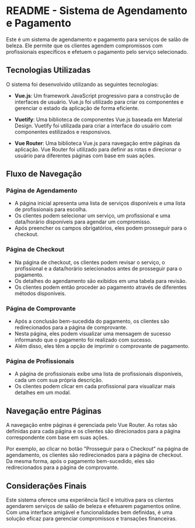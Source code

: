 # README - Sistema de Agendamento e Pagamento

Este é um sistema de agendamento e pagamento para serviços de salão de beleza. Ele permite que os clientes agendem compromissos com profissionais específicos e efetuem o pagamento pelo serviço selecionado.

## Tecnologias Utilizadas

O sistema foi desenvolvido utilizando as seguintes tecnologias:

- **Vue.js**: Um framework JavaScript progressivo para a construção de interfaces de usuário. Vue.js foi utilizado para criar os componentes e gerenciar o estado da aplicação de forma eficiente.

- **Vuetify**: Uma biblioteca de componentes Vue.js baseada em Material Design. Vuetify foi utilizada para criar a interface do usuário com componentes estilizados e responsivos.

- **Vue Router**: Uma biblioteca Vue.js para navegação entre páginas da aplicação. Vue Router foi utilizado para definir as rotas e direcionar o usuário para diferentes páginas com base em suas ações.

## Fluxo de Navegação

### Página de Agendamento
- A página inicial apresenta uma lista de serviços disponíveis e uma lista de profissionais para escolha.
- Os clientes podem selecionar um serviço, um profissional e uma data/horário disponíveis para agendar um compromisso.
- Após preencher os campos obrigatórios, eles podem prosseguir para o checkout.

### Página de Checkout
- Na página de checkout, os clientes podem revisar o serviço, o profissional e a data/horário selecionados antes de prosseguir para o pagamento.
- Os detalhes do agendamento são exibidos em uma tabela para revisão.
- Os clientes podem então proceder ao pagamento através de diferentes métodos disponíveis.

### Página de Comprovante
- Após a conclusão bem-sucedida do pagamento, os clientes são redirecionados para a página de comprovante.
- Nesta página, eles podem visualizar uma mensagem de sucesso informando que o pagamento foi realizado com sucesso.
- Além disso, eles têm a opção de imprimir o comprovante de pagamento.

### Página de Profissionais
- A página de profissionais exibe uma lista de profissionais disponíveis, cada um com sua própria descrição.
- Os clientes podem clicar em cada profissional para visualizar mais detalhes em um modal.

## Navegação entre Páginas

A navegação entre páginas é gerenciada pelo Vue Router. As rotas são definidas para cada página e os clientes são direcionados para a página correspondente com base em suas ações.

Por exemplo, ao clicar no botão "Prosseguir para o Checkout" na página de agendamento, os clientes são redirecionados para a página de checkout. Da mesma forma, após o pagamento bem-sucedido, eles são redirecionados para a página de comprovante.

## Considerações Finais

Este sistema oferece uma experiência fácil e intuitiva para os clientes agendarem serviços de salão de beleza e efetuarem pagamentos online. Com uma interface amigável e funcionalidades bem definidas, é uma solução eficaz para gerenciar compromissos e transações financeiras.
